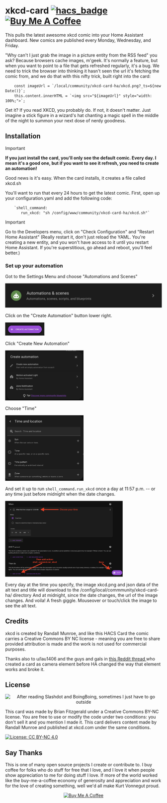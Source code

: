 # xkcd-card [![hacs_badge](https://img.shields.io/badge/HACS-Custom-41BDF5.svg?style=for-the-badge)](https://github.com/hacs/integration) <a href="https://www.buymeacoffee.com/brianfit" target="_blank"><img src="https://cdn.buymeacoffee.com/buttons/v2/default-yellow.png" alt="Buy Me A Coffee" style="height: 25 px !important;width: 100px !important;" ></a>

This pulls the latest awesome xkcd comic into your Home Assistant dashboard. New comics are published every Monday, Wednesday, and Friday. 

"Why can't I just grab the image in a picture entity from the RSS feed" you ask?  Because browsers cache images, m'geek. It's normally a feature, but when you want to point to a file that gets refreshed regularly, it's a bug. We need to trick the browser into thinking it hasn't seen the url it's fetching the comic from, and we do that with this nifty trick, built right into the card:

        const imageUrl = `/local/community/xkcd-card-ha/xkcd.png?_ts=${new Date()}`;
        this.content.innerHTML = `<img src="${imageUrl}" style="width: 100%;">`;

Get it? If you read XKCD, you probably do. If not, it doesn't matter. Just imagine a stick figure in a wizard's hat chanting a magic spell in the middle of the night to summon your next dose of nerdy goodness. 

## Installation

> [!IMPORTANT]
> <strong> If you just install the card, you'll only see the default comic. Every day. I mean it's a good one, but if you want to see it refresh, you need to create an automation! </strong>

Good news is it's easy. When the card installs, it creates a file called xkcd.sh

You'll want to run that every 24 hours to get the latest comic. First, open up your configuration.yaml and add the following code:

        `shell_command:
           run_xkcd: "sh /config/www/community/xkcd-card-ha/xkcd.sh"`


> [!IMPORTANT]
> Go to the Developers menu, click on "Check Configuration" and "Restart Home Assistant" (Really restart it, don't just reload the YAML. You're creating a new entity, and you won't have access to it until you restart Home Assistant. If you're superstitious, go ahead and reboot, you'll feel better.)

### Set up your automation

Got to the Settings Menu and choose "Automations and Scenes"

<img src = "https://github.com/Brianfit/images/blob/main/automations%26scenes.jpg">

Click on the "Create Automation" button lower right. 

<img src="https://github.com/Brianfit/images/blob/main/create.jpg" height="25%" width=25%>

Click "Create New Automation"

<img src="https://github.com/Brianfit/images/blob/main/new.jpg" height="50%" width="50%">

Choose "Time"

<img src = "https://github.com/Brianfit/images/blob/main/time.jpg" height="50%" width="50%">

And set it up to run `shell_command.run_xkcd` once a day at 11:57 p.m. -- or any time just before midnight when the date changes. 

<img src = "https://github.com/Brianfit/images/blob/main/automation.jpg" height="75%" width="75%">


Every day at the time you specify, the image xkcd.png and json data of the alt text and title will download to the /config/local/commmunity/xkcd-card-ha/ directory 
And at midnight, since the date changes, the url of the image changes. And voila! A fresh giggle. Mouseover or touch/click the image to see the alt text. 


## Credits

xkcd is created by Randall Munroe, and like this HACS Card the comic carries a Creative Commons BY NC license - meaning you are free to share provided attribution is made and the work is not used for commercial purposes. 

Thanks also to u/lau1406 and the guys and gals in <a href="https://www.reddit.com/r/homeassistant/comments/zwf4z1/i_integrated_xkcd_comics_into_home_assistant/">this Reddit thread </a> who created a card as camera element before HA changed the way that element works and broke it. 

## License
<p align="center">
<img src="https://imgs.xkcd.com/comics/copyright.jpg" alt="After reading Slashdot and BoingBoing, sometimes I just have to go outside" height="55%" width="55%">
</p>
This card was made by Brian Fitzgerald under a Creative Commons BY-NC license. You are free to use or modify the code under two conditions: you don't sell it and you mention I made it. 
This card delivers content made by Randall Munroe and published at xkcd.com under the same conditions. 

[![License: CC BY-NC 4.0](https://licensebuttons.net/l/by-nc/4.0/80x15.png)](https://creativecommons.org/licenses/by-nc/4.0/)

## Say Thanks
This is one of many open source projects I create or contribute to. I buy coffee for folks who do stuff for free that I love, and I love it when people show appreciation to me for doing stuff I love. If more of the world worked like the buy-me-a-coffee economy of generosity and appreciation and work for the love of creating something, well we'd all make Kurt Vonnegut proud. 

<p align="center">
<a href="https://www.buymeacoffee.com/brianfit" target="_blank"><img src="https://cdn.buymeacoffee.com/buttons/v2/default-yellow.png" alt="Buy Me A Coffee" style="height: 60px !important;width: 217px !important;" ></a>
</p>




